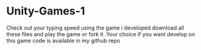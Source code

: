 # Unity-Games-1
Check out your typing speed using the game i developed 
download all these files and play the game
or fork it .Your choice 
if you want develop on this game code is available in my github repo
